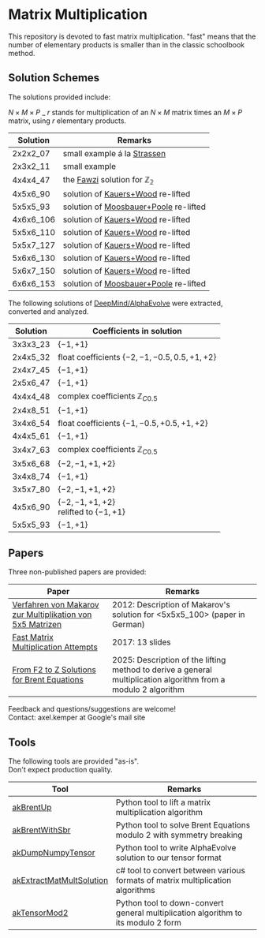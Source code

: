 # Matrix Multiplication

This repository is devoted to fast matrix multiplication.
"fast" means that the number of elementary products is smaller than in the classic
schoolbook method.

## Solution Schemes

The solutions provided include:

$N \times M \times P$ \_ $r$ stands for multiplication of an $N \times M$
matrix times an $M \times P$ matrix, using $r$ elementary products.

| Solution  | Remarks                                    |
| --------- | ------------------------------------------ |
| 2x2x2_07  | small example á la [Strassen][1]           |
| 2x3x2_11  | small example                              |
| 4x4x4_47  | the [Fawzi][2] solution for $\mathbb{Z_2}$ |
| 4x5x6_90  | solution of [Kauers+Wood][3] re-lifted     |
| 5x5x5_93  | solution of [Moosbauer+Poole][4] re-lifted |
| 4x6x6_106 | solution of [Kauers+Wood][3] re-lifted     |
| 5x5x6_110 | solution of [Kauers+Wood][3] re-lifted     |
| 5x5x7_127 | solution of [Kauers+Wood][3] re-lifted     |
| 5x6x6_130 | solution of [Kauers+Wood][3] re-lifted     |
| 5x6x7_150 | solution of [Kauers+Wood][3] re-lifted     |
| 6x6x6_153 | solution of [Moosbauer+Poole][4] re-lifted |

The following solutions of [DeepMind/AlphaEvolve][5] were extracted, converted and analyzed.

| Solution | Coefficients in solution                                                 |
| -------- | ------------------------------------------------------------------------ |
| 3x3x3_23 | $\lbrace -1, +1\rbrace$                                                  |
| 2x4x5_32 | float coefficients $\lbrace -2, -1, -0.5, 0.5, +1, +2\rbrace$            |
| 2x4x7_45 | $\lbrace -1, +1\rbrace$                                                  |
| 2x5x6_47 | $\lbrace -1, +1\rbrace$                                                  |
| 4x4x4_48 | complex coefficients $\mathbb{Z}_{C0.5}$                                 |
| 2x4x8_51 | $\lbrace -1, +1\rbrace$                                                  |
| 3x4x6_54 | float coefficients $\lbrace -1, -0.5, +0.5, +1, +2\rbrace$               |
| 4x4x5_61 | $\lbrace -1, +1\rbrace$                                                  |
| 3x4x7_63 | complex coefficients $\mathbb{Z}_{C0.5}$                                 |
| 3x5x6_68 | $\lbrace -2, -1, +1, +2\rbrace$                                          |
| 3x4x8_74 | $\lbrace -1, +1\rbrace$                                                  |
| 3x5x7_80 | $\lbrace -2, -1, +1, +2\rbrace$                                          |
| 4x5x6_90 | $\lbrace -2, -1, +1, +2\rbrace$ <br/>relifted to $\lbrace -1, +1\rbrace$ |
| 5x5x5_93 | $\lbrace -1, +1\rbrace$                                                  |

## Papers

Three non-published papers are provided:

| Paper                                                                                                                                                                   | Remarks                                                                                                          |
| ----------------------------------------------------------------------------------------------------------------------------------------------------------------------- | ---------------------------------------------------------------------------------------------------------------- |
| [Verfahren von Makarov zur Multiplikation von 5x5 Matrizen](papers/Kemper%20-%202012%20-%20Verfahren%20von%20Makarov%20zur%20Multiplikation%20von%205x5%20Matrizen.pdf) | 2012: Description of Makarov's solution for <5x5x5_100> (paper in German)                                        |
| [Fast Matrix Multiplication Attempts](papers/Kemper%20-%202017%20-%20Fast%20Matrix%20Multiplication%20Attempts.pdf)                                                     | 2017: 13 slides                                                                                                  |
| [From F2 to Z Solutions for Brent Equations](papers/Kemper%20-%202025%20-%20From%20F2%20to%20Z%20Solutions%20for%20Brent%20Equations.pdf)                               | 2025: Description of the lifting method to derive a general multiplication algorithm from a modulo $2$ algorithm |

Feedback and questions/suggestions are welcome!</br>
Contact: axel.kemper at Google's mail site

## Tools

The following tools are provided "as-is". </br>
Don't expect production quality.

| Tool                                                     | Remarks                                                                           |
| -------------------------------------------------------- | --------------------------------------------------------------------------------- |
| [akBrentUp](src/akBrentUp)                               | Python tool to lift a matrix multiplication algorithm                             |
| [akBrentWithSbr](src/akBrentWithSbr)                     | Python tool to solve Brent Equations modulo 2 with symmetry breaking              |
| [akDumpNumpyTensor](src/akDumpNumpyTensor)               | Python tool to write AlphaEvolve solution to our tensor format                    |
| [akExtractMatMultSolution](src/akExtractMatMultSolution) | c# tool to convert between various formats of matrix multiplication algorithms    |
| [akTensorMod2](src/akTensorMod2)                         | Python tool to down-convert general multiplication algorithm to its modulo 2 form |

[1]: https://gdz.sub.uni-goettingen.de/id/PPN362160546_0013?tify=%7B%22view%22:%22info%22,%22pages%22:%5B358%5D%7D
[2]: https://www.nature.com/articles/s41586-022-05172-4
[3]: https://arxiv.org/abs/2505.05896
[4]: https://arxiv.org/abs/2502.04514
[5]: https://storage.googleapis.com/deepmind-media/DeepMind.com/Blog/alphaevolve-a-gemini-powered-coding-agent-for-designing-advanced-algorithms/AlphaEvolve.pdf
